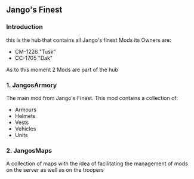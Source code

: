 ## Jango's Finest
### Introduction
this is the hub that contains all Jango's finest Mods its Owners are:
* CM-1226 "Tusk"
* CC-1705 "Dak"

As to this moment 2 Mods are part of the hub

### 1. JangosArmory
The main mod from Jango's Finest.
This mod contains a collection of:
* Armours
* Helmets
* Vests
* Vehicles
* Units

### 2. JangosMaps
A collection of maps with the idea of facilitating the management of mods on the server as well as on the troopers

<!--

**Here are some ideas to get you started:**

🙋‍♀️ A short introduction - what is your organization all about?
🌈 Contribution guidelines - how can the community get involved?
👩‍💻 Useful resources - where can the community find your docs? Is there anything else the community should know?
🍿 Fun facts - what does your team eat for breakfast?
🧙 Remember, you can do mighty things with the power of [Markdown](https://docs.github.com/github/writing-on-github/getting-started-with-writing-and-formatting-on-github/basic-writing-and-formatting-syntax)
-->
